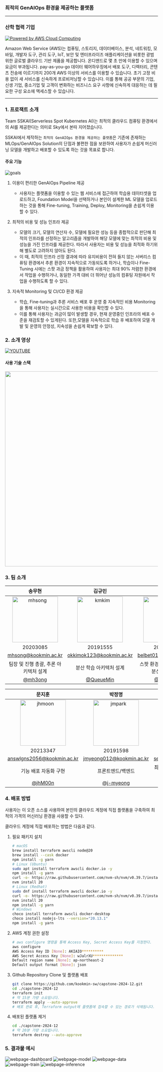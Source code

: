 ### 최적의 GenAIOps 환경을 제공하는 플랫폼

---

### 산학 협력 기업
<a href="http://aws.amazon.com/what-is-cloud-computing"><img src="./.github/assets/powered_by_aws.png?raw=true" alt="Powered by AWS Cloud Computing"></a>

Amazon Web Service (AWS)는 컴퓨팅, 스토리지, 데이터베이스, 분석, 네트워킹, 모바일, 개발자 도구, 관리 도구, IoT, 보안 및 엔터프라이즈 애플리케이션을 비롯한 광범위한 글로벌 클라우드 기반 제품을 제공합니다.  온디맨드로 몇 초 만에 이용할 수 있으며 요금이 부과됩니다. pay-as-you-go 데이터 웨어하우징에서 배포 도구, 디렉터리, 콘텐츠 전송에 이르기까지 200개 AWS 이상의 서비스를 이용할 수 있습니다. 초기 고정 비용 없이 새 서비스를 신속하게 프로비저닝할 수 있습니다. 이를 통해 공공 부문의 기업, 신생 기업, 중소기업 및 고객이 변화하는 비즈니스 요구 사항에 신속하게 대응하는 데 필요한 구성 요소에 액세스할 수 있습니다.

---

### 1. 프로잭트 소개
Team SSKAI(Serverless Spot Kubernetes AI)는 최적의 클라우드 컴퓨팅 환경에서의 AI를 제공한다는 의미로 Sky에서 본따 지어졌습니다.

SSKAI에서 제작하는 `최적의 GenAIOps 환경을 제공하는 플랫폼`은 기존에 존재하는 MLOps/GenAIOps Solution의 단점과 불편한 점을 보완하여 사용자가 손쉽게 머신러닝 모델을 개발하고 배포할 수 있도록 하는 것을 목표로 합니다.

#### 주요 기능
![goals](./.github/assets/goals.png)
1. 이용이 편리한 GenAIOps Pipeline 제공
    - 사용자는 플랫폼을 이용할 수 있는 웹 서비스에 접근하여 학습용 데이터셋을 업로드하고, Foundation Model을 선택하거나 본인이 설계한 ML 모델을 업로드 하는 것을 통해 Fine-tuning, Training, Deploy, Monitoring을 손쉽게 이용할 수 있다.
2. 최적의 비용 및 성능 인프라 제공
    -  모델의 크기, 모델의 연산자 수, 모델에 필요한 성능 등을 종합적으로 판단해 최적의 인프라를 선정하는 알고리즘을 개발하여 해당 모델에 맞는 최적의 비용 및 성능을 가진 인프라를 제공한다. 따라서 사용자는 비용 및 성능을 최적화 하기위해 별도로 고려하지 않아도 된다.
    -  이 때, 최적의 인프라 선정 결과에 따라 유지비용이 전혀 들지 않는 서버리스 컴퓨팅 환경에서 추론 환경이 지속적으로 가동되도록 하거나, 학습이나 Fine-Tuning 시에는 스팟 과금 정책을 활용하여 사용자는 최대 90% 저렴한 환경에서 작업을 수행하거나, 동일한 가격 대비 더 뛰어난 성능의 컴퓨팅 자원에서 작업을 수행하도록 할 수 있다.
  
3. 지속적 Monitoring 및 CI/CD 환경 제공
    - 학습, Fine-tuning과 추론 서비스 배포 후 운영 중 지속적인 비용 Monitoring을 통해 사용자는 실시간으로 사용한 비용을 확인할 수 있다.
    - 이를 통해 사용자는 과금이 많이 발생할 경우, 현재 운영중인 인프라의 배포 수준을 재검토할 수 있게된다. 또한,모델을 지속적으로 학습 후 배포하여 모델 개발 및 운영의 안정성, 지속성을 손쉽게 확보할 수 있다.
 
### 2. 소개 영상
[![YOUTUBE](https://img.youtube.com/vi/KEHOGjD0qaQ/0.jpg)](https://www.youtube.com/watch?v=KEHOGjD0qaQ)

#### 사용 기술 스택
<img src="./.github/assets/tech_stack.png" width=640px/>

### 3. 팀 소개

| 송무현 | 김규민 | 김유림 |
|:------:|:------:|:------:|
|<img src="./.github/assets/people/moohyun.jpg" width=150px, height=150px, alt="mhsong"/>|<img src="./.github/assets/people/kmkim.png" width=150px, height=150px, alt="kmkim"/>|<img src="./.github/assets/people/yrkim.jpg" width=150px, height=150px, alt="yrkim"/>|
|20203085|20191555|20203043|
|mhsong@kookmin.ac.kr|okkimok123@kookmin.ac.kr|belbet01@kookmin.ac.kr|
|팀장 및 진행 총괄, 추론 아키텍처 설계|분산 학습 아키텍처 설계|스팟 환경에서 안정성 있는 분산 학습 구현|
|[@mh3ong](https://github.com/mh3ong)|[@QueueMin](https://github.com/QueueMin)|[@Kim-Yul](https://github.com/Kim-Yul)|

| 문지훈 | 박정명 | 정승우 |
|:------:|:------:|:------:|
|<img src="./.github/assets/people/jhmoon.png" width=150px, height=150px, alt="jhmoon"/>|<img src="./.github/assets/people/jmpark.jpg" width=150px, height=150px, alt="jmpark"/>|<img src="./.github/assets/people/swjeong.png" width=150px, height=150px, alt="swjeong"/>|
|20213347|20191598|20191664|
|answlgns2056@kookmin.ac.kr|jmyeong012@kookmin.ac.kr|seungwoo1124@kookmin.ac.kr|
|기능 배포 자동화 구현|프론트엔드/백엔드|최적의 비용 아키텍처 선출 알고리즘 제작|
|[@jhM00n](https://github.com/jhM00n)|[@j-myeong](https://github.com/j-myeong)|[@seungwoo1124](https://github.com/seungwoo1124)|

### 4. 배포 방법

사용자는 이 오픈 소스를 사용하여 본인의 클라우드 계정에 직접 플랫폼을 구축하여 최적의 가격의 머신러닝 환경을 사용할 수 있다.

클라우드 계정에 직접 배포하는 방법은 다음과 같다.

1. 필요 패키지 설치
    ```bash
    # macOS
    brew install terraform awscli node@20
    brew install --cask docker
    npm install -g yarn
    # Linux (Ubuntu)
    sudo apt install terraform awscli docker.io -y
    npm install -g yarn
    curl -o- https://raw.githubusercontent.com/nvm-sh/nvm/v0.39.7/install.sh | bash
    nvm install 20
    # Linux (Redhat)
    sudo dnf install terraform awscli docker.io -y
    curl -o- https://raw.githubusercontent.com/nvm-sh/nvm/v0.39.7/install.sh | bash
    nvm install 20
    npm install -g yarn
    # Windows
    choco install terraform awscli docker-desktop
    choco install nodejs-lts --version="20.13.1"
    npm install -g yarn
    ```
2. AWS 계정 권한 설정
    ```bash
    # aws configure 명령을 통해 Access Key, Secret Access Key를 지정한다.
    aws configure
    AWS Access Key ID [None]: AKIAIO**********
    AWS Secret Access Key [None]: wJalrXU**************
    Default region name [None]: ap-northeast-2
    Default output format [None]: json
    ```
3. Github Repository Clone 및 플랫폼 배포
    ```bash
    git clone https://github.com/kookmin-sw/capstone-2024-12.git
    cd ./capstone-2024-12
    terraform init
    # 약 15분 가량 소요됩니다.
    terraform apply --auto-approve
    # 배포 완료 후, Terraform output에 플랫폼에 접속할 수 있는 경로가 삭제됩니다.
    ```
4. 배포된 플랫폼 제거
    ```bash
    cd ./capstone-2024-12
    # 약 20분 가량 소요됩니다.
    terraform destroy --auto-approve
    ```

### 5. 결과물 예시
![webpage-dashboard](./.github/assets/webpage-dashboard.png)
![webpage-model](./.github/assets/webpage-model.png)
![webpage-data](./.github/assets/webpage-data.png)
![webpage-train](./.github/assets/webpage-train.png)
![webpage-inference](./.github/assets/webpage-inference.png)
